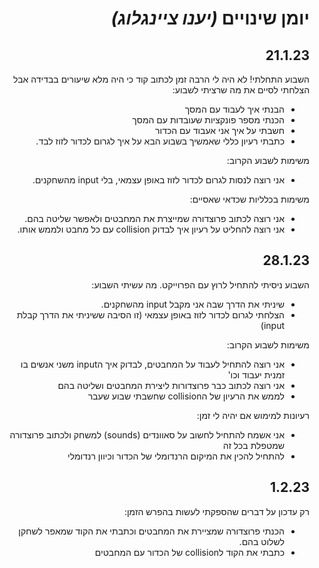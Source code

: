 <div dir = "auto">
  
יומן שינויים _(יענו ציינגלוג)_
===

21.1.23
---
השבוע התחלתי!
לא היה לי הרבה זמן לכתוב קוד כי היה מלא שיעורים בבדידה אבל הצלחתי לסיים את מה שרציתי לשבוע:
- הבנתי איך לעבוד עם המסך
- הכנתי מספר פונקציות שעובדות עם המסך
- חשבתי על איך אני אעבוד עם הכדור
- כתבתי רעיון כללי שאמשיך בשבוע הבא על איך לגרום לכדור לזוז לבד.

  
משימות לשבוע הקרוב:
- אני רוצה לנסות לגרום לכדור לזוז באופן עצמאי, בלי input מהשחקנים.

  
משימות בכלליות שכדאי שאסיים:
- אני רוצה לכתוב פרוצדורה שמייצרת את המחבטים ולאפשר שליטה בהם.
- אני רוצה להחליט על רעיון איך לבדוק collision עם כל מחבט ולממש אותו.

28.1.23
---
השבוע ניסיתי להתחיל לרוץ עם הפרוייקט.
מה עשיתי השבוע:
- שיניתי את הדרך שבה אני מקבל input מהשחקנים.
- הצלחתי לגרום לכדור לזוז באופן עצמאי (זו הסיבה ששיניתי את הדרך קבלת input)

  
משימות לשבוע הקרוב:
- אני רוצה להתחיל לעבוד על המחבטים, לבדוק איך הinput משני אנשים בו זמנית יעבוד וכו'
- אני רוצה לכתוב כבר פרוצדורות ליצירת המחבטים ושליטה בהם
- לממש את הרעיון של הcollision שחשבתי שבוע שעבר
  
רעיונות למימוש אם יהיה לי זמן:
- אני אשמח להתחיל לחשוב על סאוונדים (sounds) למשחק ולכתוב פרוצדורה שמטפלת בכל זה
- להתחיל להכין את המיקום הרנדומלי של הכדור וכיוון רנדומלי
  
 1.2.23
 ---
  רק עדכון על דברים שהספקתי לעשות בהפרש הזמן:
  - הכנתי פרוצדורה שמציירת את המחבטים וכתבתי את הקוד שמאפר לשחקן לשלוט בהם.
  - כתבתי את הקוד לcollision של הכדור עם המחבטים

